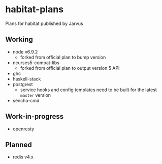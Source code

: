 # habitat-plans
Plans for habitat published by Jarvus

## Working

- node v6.9.2
  - forked from official plan to bump version
- ncurses5-compat-libs
  - forked from official plan to output version 5 API
- ghc
- haskell-stack
- postgrest
  - service hooks and config templates need to be built for the latest `master` version
- sencha-cmd

## Work-in-progress

- openresty

## Planned

- redis v4.x
